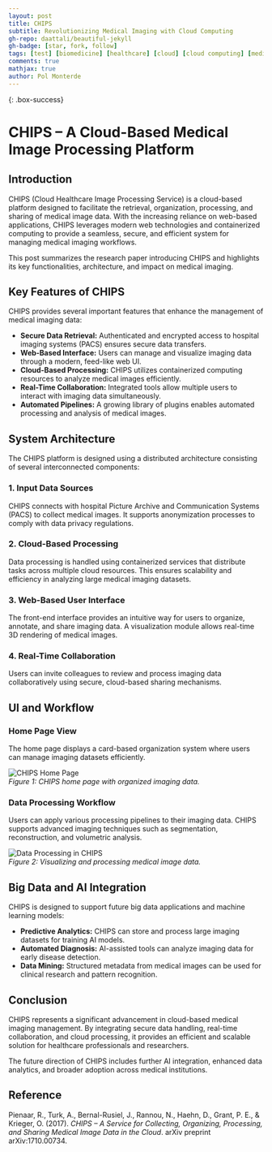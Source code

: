 ```yaml
---
layout: post
title: CHIPS
subtitle: Revolutionizing Medical Imaging with Cloud Computing
gh-repo: daattali/beautiful-jekyll
gh-badge: [star, fork, follow]
tags: [test] [biomedicine] [healthcare] [cloud] [cloud computing] [medical imaging]
comments: true
mathjax: true
author: Pol Monterde
---
```


{: .box-success}
# CHIPS – A Cloud-Based Medical Image Processing Platform

## Introduction
CHIPS (Cloud Healthcare Image Processing Service) is a cloud-based platform designed to facilitate the retrieval, organization, processing, and sharing of medical image data. With the increasing reliance on web-based applications, CHIPS leverages modern web technologies and containerized computing to provide a seamless, secure, and efficient system for managing medical imaging workflows.

This post summarizes the research paper introducing CHIPS and highlights its key functionalities, architecture, and impact on medical imaging.

## Key Features of CHIPS
CHIPS provides several important features that enhance the management of medical imaging data:

- **Secure Data Retrieval:** Authenticated and encrypted access to hospital imaging systems (PACS) ensures secure data transfers.
- **Web-Based Interface:** Users can manage and visualize imaging data through a modern, feed-like web UI.
- **Cloud-Based Processing:** CHIPS utilizes containerized computing resources to analyze medical images efficiently.
- **Real-Time Collaboration:** Integrated tools allow multiple users to interact with imaging data simultaneously.
- **Automated Pipelines:** A growing library of plugins enables automated processing and analysis of medical images.

## System Architecture
The CHIPS platform is designed using a distributed architecture consisting of several interconnected components:

### 1. Input Data Sources
CHIPS connects with hospital Picture Archive and Communication Systems (PACS) to collect medical images. It supports anonymization processes to comply with data privacy regulations.

### 2. Cloud-Based Processing
Data processing is handled using containerized services that distribute tasks across multiple cloud resources. This ensures scalability and efficiency in analyzing large medical imaging datasets.

### 3. Web-Based User Interface
The front-end interface provides an intuitive way for users to organize, annotate, and share imaging data. A visualization module allows real-time 3D rendering of medical images.

### 4. Real-Time Collaboration
Users can invite colleagues to review and process imaging data collaboratively using secure, cloud-based sharing mechanisms.

## UI and Workflow
### Home Page View
The home page displays a card-based organization system where users can manage imaging datasets efficiently.

![CHIPS Home Page](https://example.com/chips_home_page.jpg)  
*Figure 1: CHIPS home page with organized imaging data.*

### Data Processing Workflow
Users can apply various processing pipelines to their imaging data. CHIPS supports advanced imaging techniques such as segmentation, reconstruction, and volumetric analysis.

![Data Processing in CHIPS](https://example.com/chips_processing.jpg)  
*Figure 2: Visualizing and processing medical image data.*

## Big Data and AI Integration
CHIPS is designed to support future big data applications and machine learning models:

- **Predictive Analytics:** CHIPS can store and process large imaging datasets for training AI models.
- **Automated Diagnosis:** AI-assisted tools can analyze imaging data for early disease detection.
- **Data Mining:** Structured metadata from medical images can be used for clinical research and pattern recognition.

## Conclusion
CHIPS represents a significant advancement in cloud-based medical imaging management. By integrating secure data handling, real-time collaboration, and cloud processing, it provides an efficient and scalable solution for healthcare professionals and researchers.

The future direction of CHIPS includes further AI integration, enhanced data analytics, and broader adoption across medical institutions.

## Reference
Pienaar, R., Turk, A., Bernal-Rusiel, J., Rannou, N., Haehn, D., Grant, P. E., & Krieger, O. (2017). *CHIPS – A Service for Collecting, Organizing, Processing, and Sharing Medical Image Data in the Cloud*. arXiv preprint arXiv:1710.00734.

